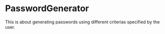 # PasswordGenerator

This is about generating passwords using different criterias specified by the user.